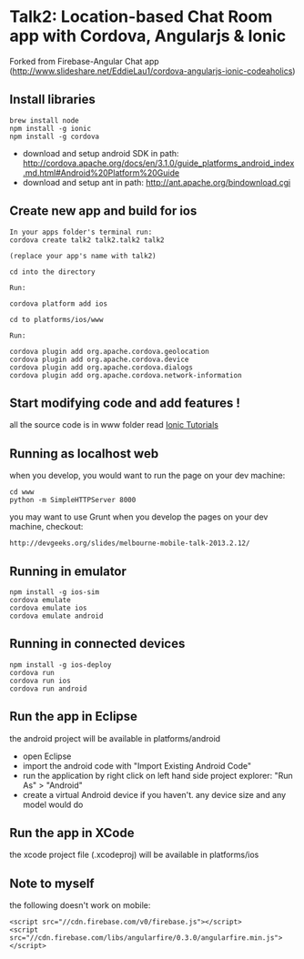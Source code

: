 Talk2: Location-based Chat Room app with Cordova, Angularjs & Ionic
=========================

Forked from Firebase-Angular Chat app  (http://www.slideshare.net/EddieLau1/cordova-angularjs-ionic-codeaholics)




Install libraries
-----------------

    brew install node
    npm install -g ionic
    npm install -g cordova
  
* download and setup android SDK in path: http://cordova.apache.org/docs/en/3.1.0/guide_platforms_android_index.md.html#Android%20Platform%20Guide
* download and setup ant in path: http://ant.apache.org/bindownload.cgi


Create new app and build for  ios
-----------------

    In your apps folder's terminal run:
    cordova create talk2 talk2.talk2 talk2

    (replace your app's name with talk2)

    cd into the directory

    Run:

    cordova platform add ios

    cd to platforms/ios/www

    Run:

    cordova plugin add org.apache.cordova.geolocation
    cordova plugin add org.apache.cordova.device
    cordova plugin add org.apache.cordova.dialogs
    cordova plugin add org.apache.cordova.network-information






Start modifying code and add features !
---------------

all the source code is in www folder
read [Ionic Tutorials](http://ionicframework.com/tutorials/)


Running as localhost web
----------------------

when you develop, you would want to run the page on your dev machine:

    cd www
    python -m SimpleHTTPServer 8000

you may want to use Grunt when you develop the pages on your dev machine, checkout:

    http://devgeeks.org/slides/melbourne-mobile-talk-2013.2.12/


Running in emulator
----------------

    npm install -g ios-sim
    cordova emulate
    cordova emulate ios    
    cordova emulate android    

Running in connected devices
-------------------

    npm install -g ios-deploy
    cordova run
    cordova run ios 
    cordova run android


Run the app in Eclipse
-----------------

the android project will be available in platforms/android

* open Eclipse
* import the android code with "Import Existing Android Code"
* run the application by right click on left hand side project explorer: "Run As" > "Android"
* create a virtual Android device if you haven't. any device size and any model would do


Run the app in XCode
-----------------

the xcode project file (.xcodeproj) will be available in platforms/ios


Note to myself
---------------

the following doesn't work on mobile:

    <script src="//cdn.firebase.com/v0/firebase.js"></script>
    <script src="//cdn.firebase.com/libs/angularfire/0.3.0/angularfire.min.js"></script>
    
    